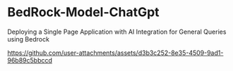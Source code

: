 # BedRock-Model-ChatGpt
Deploying a Single Page Application with AI Integration for General Queries using Bedrock



https://github.com/user-attachments/assets/d3b3c252-8e35-4509-9ad1-96b89c5bbccd

